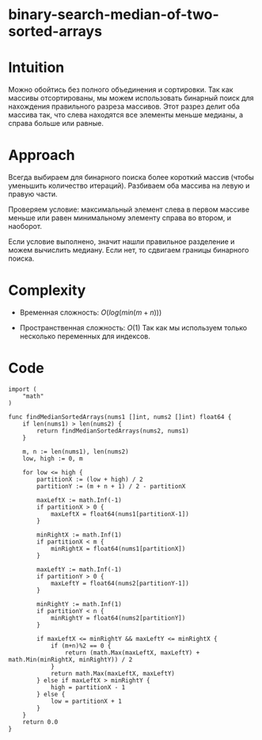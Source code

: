 # binary-search-median-of-two-sorted-arrays

# Intuition
Можно обойтись без полного объединения и сортировки. Так как массивы отсортированы, мы можем использовать бинарный поиск для нахождения правильного разреза массивов. Этот разрез делит оба массива так, что слева находятся все элементы меньше медианы, а справа больше или равные.

# Approach
Всегда выбираем для бинарного поиска более короткий массив (чтобы уменьшить количество итераций). Разбиваем оба массива на левую и правую части.

Проверяем условие:
максимальный элемент слева в первом массиве меньше или равен минимальному элементу справа во втором, и наоборот.

Если условие выполнено, значит нашли правильное разделение и можем вычислить медиану. Если нет, то сдвигаем границы бинарного поиска.

# Complexity
- Временная сложность: $O(log(min(m+n)))$

- Пространственная сложность: $O(1)$
Так как мы используем только несколько переменных для индексов.

# Code
```golang []
import (
	"math"
)

func findMedianSortedArrays(nums1 []int, nums2 []int) float64 {
	if len(nums1) > len(nums2) {
		return findMedianSortedArrays(nums2, nums1)
	}

	m, n := len(nums1), len(nums2)
	low, high := 0, m

	for low <= high {
		partitionX := (low + high) / 2
		partitionY := (m + n + 1) / 2 - partitionX

		maxLeftX := math.Inf(-1)
		if partitionX > 0 {
			maxLeftX = float64(nums1[partitionX-1])
		}

		minRightX := math.Inf(1)
		if partitionX < m {
			minRightX = float64(nums1[partitionX])
		}

		maxLeftY := math.Inf(-1)
		if partitionY > 0 {
			maxLeftY = float64(nums2[partitionY-1])
		}

		minRightY := math.Inf(1)
		if partitionY < n {
			minRightY = float64(nums2[partitionY])
		}

		if maxLeftX <= minRightY && maxLeftY <= minRightX {
			if (m+n)%2 == 0 {
				return (math.Max(maxLeftX, maxLeftY) + math.Min(minRightX, minRightY)) / 2
			}
			return math.Max(maxLeftX, maxLeftY)
		} else if maxLeftX > minRightY {
			high = partitionX - 1
		} else {
			low = partitionX + 1
		}
	}
	return 0.0
}

```
